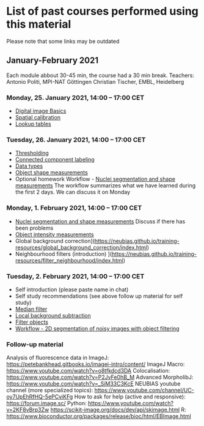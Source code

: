 # List of past courses performed using this material

Please note that some links may be outdated

## January-February 2021
Each module abbout 30-45 min, the course had a 30 min break.
Teachers: 
Antonio Politi, MPI-NAT Göttingen
Christian Tischer, EMBL, Heidelberg

### Monday, 25. January 2021, 14:00 – 17:00 CET
 * [Digital image Basics](https://neubias.github.io/training-resources/pixels/index.html) 
 * [Spatial calibration](https://neubias.github.io/training-resources/spatial_calibration/index.html)
 * [Lookup tables](https://neubias.github.io/training-resources/lut/index.html)
	
### Tuesday, 26. January 2021, 14:00 – 17:00 CET
 * [Thresholding](https://neubias.github.io/training-resources/binarization/index.html)
 * [Connected component labeling](https://neubias.github.io/training-resources/connected_components/index.html)
 * [Data types](https://neubias.github.io/training-resources/datatypes/index.html)
 * [Object shape measurements](https://neubias.github.io/training-resources/measure_shapes/index.html)
 * Optional homework Workflow - [Nuclei segmentation and shape measurements](https://neubias.github.io/training-resources/workflow_segment_2d_nuclei_measure_shape/index.html)
The workflow summarizes what we have learned during the first 2 days.
We can discuss it on Monday


### Monday, 1. February 2021, 14:00 – 17:00 CET
 * [Nuclei segmentation and shape measurements](https://neubias.github.io/training-resources/workflow_segment_2d_nuclei_measure_shape/index.html) Discuss if there has been problems 
 * [Object intensity measurements](https://neubias.github.io/training-resources/measure_intensities/index.html)
 * Global background correction](https://neubias.github.io/training-resources/global_background_correction/index.html)
 * Neighbourhood filters (introduction) ](https://neubias.github.io/training-resources/filter_neighbourhood/index.html)

### Tuesday, 2. February 2021, 14:00 – 17:00 CET
 * Self introduction (please paste name in chat)
 * Self study recommendations (see above follow up material for self study)
 * [Median filter](https://neubias.github.io/training-resources/median_filter/index.html)
 * [Local background subtraction](https://neubias.github.io/training-resources/local_background_correction/index.html)
 * [Filter objects](https://neubias.github.io/training-resources/filter_objects/index.html)
 * [Workflow - 2D segmentation of noisy images with object filtering](https://neubias.github.io/training-resources/workflow_segment_2d_noisy_nuclei_filter_objects_measure_shape/index.html)
 
 
 ### Follow-up material
 Analysis of fluorescence data in ImageJ:  https://petebankhead.gitbooks.io/imagej-intro/content/
ImageJ Macro: https://www.youtube.com/watch?v=o8tfkdcd3DA
Colocalisation: https://www.youtube.com/watch?v=P2JvFe0hB_M
Advanced MorpholibJ: https://www.youtube.com/watch?v=_SiM33C3KcE
NEUBIAS youtube channel (more specialized topics): https://www.youtube.com/channel/UC-oy7UpEhRfHQ-5ePCviKFg
How to ask for help (active and responsive): https://forum.image.sc/
Python: 
https://www.youtube.com/watch?v=2KF8vBrp3Zw
https://scikit-image.org/docs/dev/api/skimage.html
R: https://www.bioconductor.org/packages/release/bioc/html/EBImage.html
